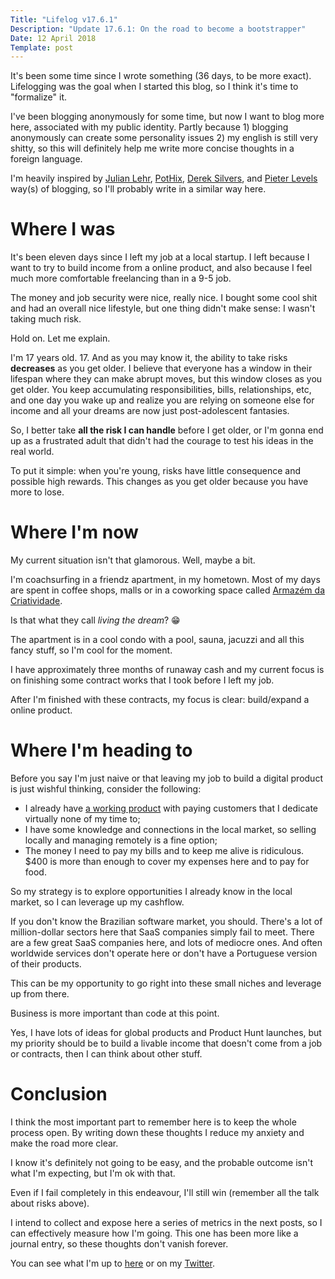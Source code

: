 ```yaml
---
Title: "Lifelog v17.6.1"
Description: "Update 17.6.1: On the road to become a bootstrapper"
Date: 12 April 2018
Template: post
---
```


It's been some time since I wrote something (36 days, to be more exact). Lifelogging was the goal when I started this blog, so I think it's time to "formalize" it.

I've been blogging anonymously for some time, but now I want to blog more here, associated with my public identity. Partly because 1) blogging anonymously can create some personality issues 2) my english is still very shitty, so this will definitely help me write more concise thoughts in a foreign language.

I'm heavily inspired by [Julian Lehr](http://julian.digital/), [PotHix](https://pothix.com/), [Derek Silvers](https://sivers.org/), and [Pieter Levels](https://levels.io/) way(s) of blogging, so I'll probably write in a similar way here.

# Where I was
It's been eleven days since I left my job at a local startup. I left because I want to try to build income from a online product, and also because I feel much more comfortable freelancing than in a 9-5 job.

The money and job security were nice, really nice. I bought some cool shit and had an overall nice lifestyle, but one thing didn't make sense: I wasn't taking much risk.

Hold on. Let me explain.

I'm 17 years old. 17. And as you may know it, the ability to take risks **decreases** as you get older. I believe that everyone has a window in their lifespan where they can make abrupt moves, but this window closes as you get older. You keep accumulating responsibilities, bills, relationships, etc, and one day you wake up and realize you are relying on someone else for income and all your dreams are now just post-adolescent fantasies.

So, I better take **all the risk I can handle** before I get older, or I'm gonna end up as a frustrated adult that didn't had the courage to test his ideas in the real world.

To put it simple: when you're young, risks have little consequence and possible high rewards. This changes as you get older because you have more to lose.

# Where I'm now
My current situation isn't that glamorous. Well, maybe a bit.

I'm coachsurfing in a friendz apartment, in my hometown. Most of my days are spent in coffee shops, malls or in a coworking space called [Armazém da Criatividade](https://www.instagram.com/armazemdacriatividade/).

Is that what they call *living the dream*? 😁

The apartment is in a cool condo with a pool, sauna, jacuzzi and all this fancy stuff, so I'm cool for the moment.

I have approximately three months of runaway cash and my current focus is on finishing some contract works that I took before I left my job.

After I'm finished with these contracts, my focus is clear: build/expand a online product.

# Where I'm heading to
Before you say I'm just naive or that leaving my job to build a digital product is just wishful thinking, consider the following:

- I already have [a working product](https://appointclinic.com) with paying customers that I dedicate virtually none of my time to;
- I have some knowledge and connections in the local market, so selling locally and managing remotely is a fine option;
- The money I need to pay my bills and to keep me alive is ridiculous. $400 is more than enough to cover my expenses here and to pay for food.

So my strategy is to explore opportunities I already know in the local market, so I can leverage up my cashflow.

If you don't know the Brazilian software market, you should. There's a lot of million-dollar sectors here that SaaS companies simply fail to meet. There are a few great SaaS companies here, and lots of mediocre ones. And often worldwide services don't operate here or don't have a Portuguese version of their products.

This can be my opportunity to go right into these small niches and leverage up from there.

Business is more important than code at this point.

Yes, I have lots of ideas for global products and Product Hunt launches, but my priority should be to build a livable income that doesn't come from a job or contracts, then I can think about other stuff.

# Conclusion
I think the most important part to remember here is to keep the whole process open. By writing down these thoughts I reduce my anxiety and make the road more clear.

I know it's definitely not going to be easy, and the probable outcome isn't what I'm expecting, but I'm ok with that.

Even if I fail completely in this endeavour, I'll still win (remember all the talk about risks above).

I intend to collect and expose here a series of metrics in the next posts, so I can effectively measure how I'm going. This one has been more like a journal entry, so these thoughts don't vanish forever.

You can see what I'm up to [here](https://lenilson.me/now) or on my [Twitter](https://twitter.com/lenilsonjr_).